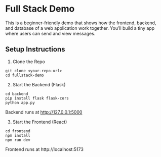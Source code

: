 # Full Stack Demo
This is a beginner-friendly demo that shows how the frontend, backend, and database of a web application work together. You’ll build a tiny app where users can send and view messages.

## Setup Instructions
1. Clone the Repo
```
git clone <your-repo-url>
cd fullstack-demo
```

2. Start the Backend (Flask)
```
cd backend
pip install flask flask-cors
python app.py
```

Backend runs at http://127.0.0.1:5000

3. Start the Frontend (React)
```
cd frontend
npm install
npm run dev
```

Frontend runs at http://localhost:5173

